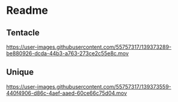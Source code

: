 # Readme

## Tentacle

https://user-images.githubusercontent.com/55757317/139373289-be880926-dcda-44b3-a763-273ce2c55e8c.mov

## Unique 

https://user-images.githubusercontent.com/55757317/139373559-440f4906-d86c-4aef-aaed-60ce66c75d04.mov








